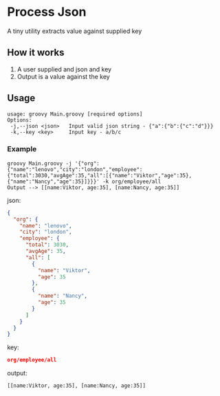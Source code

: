 # Process Json
A tiny utility extracts value against supplied key

## How it works
1. A user supplied and json and key
2. Output is a value against the key

## Usage
```
usage: groovy Main.groovy [required options]
Options:
 -j,--json <json>   Input valid json string - {"a":{"b":{"c":"d"}}}
 -k,--key <key>     Input key - a/b/c
```


### Example
```
groovy Main.groovy -j '{"org":{"name":"lenovo","city":"london","employee":{"total":3030,"avgAge":35,"all":[{"name":"Viktor","age":35},{"name":"Nancy","age":35}]}}}' -k org/employee/all
Output --> [[name:Viktor, age:35], [name:Nancy, age:35]]
```

json:
```json
{
  "org": {
    "name": "lenovo",
    "city": "london",
    "employee": {
      "total": 3030,
      "avgAge": 35,
      "all": [
        {
          "name": "Viktor",
          "age": 35
        },
        {
          "name": "Nancy",
          "age": 35
        }
      ]
    }
  }
}
```
key:
```json
org/employee/all
```

output:
```
[[name:Viktor, age:35], [name:Nancy, age:35]]
```

